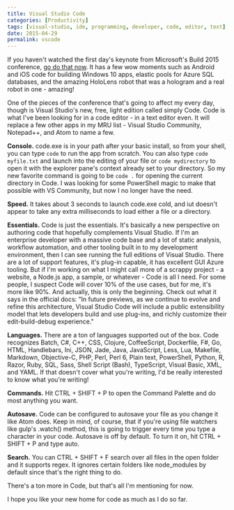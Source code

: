 ```yaml
---
title: Visual Studio Code
categories: [Productivity]
tags: [visual-studio, ide, programming, developer, code, editor, text]
date: 2015-04-29
permalink: vscode
---
```


If you haven't watched the first day's keynote from Microsoft's Build 2015 conference, [go do that now](http://buildwindows.com/). It has a few wow moments such as Android and iOS code for building Windows 10 apps, elastic pools for Azure SQL databases, and the amazing HoloLens robot that was a hologram and a real robot in one - amazing!
<!-- xmore -->

One of the pieces of the conference that's going to affect my every day, though is Visual Studio's new, free, light edition called simply Code. Code is what I've been looking for in a code editor - in a text editor even. It will replace a few other apps in my MRU list - Visual Studio Community, Notepad++, and Atom to name a few.

**Console.** code.exe is in your path after your basic install, so from your shell, you can type `code` to run the app from scratch. You can also type `code myfile.txt` and launch into the editing of your file or `code mydirectory` to open it with the explorer pane's context already set to your directory. So my new favorite command is going to be `code .` for opening the current directory in Code. I was looking for some PowerShell magic to make that possible with VS Community, but now I no longer have the need.

**Speed.** It takes about 3 seconds to launch code.exe cold, and iut doesn't appear to take any extra milliseconds to load either a file or a directory.

**Essentials.** Code is just the essentials. It's basically a new perspective on authoring code that hopefully complements Visual Studio. If I'm an enterprise developer with a massive code base and a lot of static analysis, workflow automation, and other tooling built in to my development environment, then I can see running the full editions of Visual Studio. There are a lot of support features, it's plug-in capable, it has excellent GUI Azure tooling. But if I'm working on what I might call more of a scrappy project - a website, a Node.js app, a sample, or whatever - Code is all I need. For some people, I suspect Code will cover 10% of the use cases, but for me, it's more like 90%. And actually, this is only the beginning. Check out what it says in the official docs: "In future previews, as we continue to evolve and refine this architecture, Visual Studio Code will include a public extensibility model that lets developers build and use plug-ins, and richly customize their edit-build-debug experience."

**Languages.** There are a ton of languages supported out of the box. Code recognizes Batch, C#, C++, CSS, Clojure, CoffeeScript, Dockerfile, F#, Go, HTML, Handlebars, Ini, JSON, Jade, Java, JavaScript, Less, Lua, Makefile, Markdown, Objective-C, PHP, Perl, Perl 6, Plain text, PowerShell, Python, R, Razor, Ruby, SQL, Sass, Shell Script (Bash), TypeScript, Visual Basic, XML, and YAML. If that doesn't cover what you're writing, I'd be really interested to know what you're writing!

**Commands.** Hit CTRL + SHIFT + P to open the Command Palette and do most anything you want.

**Autosave.** Code can be configured to autosave your file as you change it like Atom does. Keep in mind, of course, that if you're using file watchers like gulp's .watch() method, this is going to trigger every time you type a character in your code. Autosave is off by default. To turn it on, hit CTRL + SHIFT + P and type auto.

**Search.** You can CTRL + SHIFT + F search over all files in the open folder and it supports regex. It ignores certain folders like node_modules by default since that's the right thing to do.

There's a ton more in Code, but that's all I'm mentioning for now.

I hope you like your new home for code as much as I do so far.

 